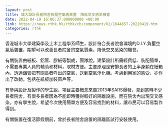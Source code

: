 ```yaml
---
layout: post
title: 城大設計長者院舍負壓空氣盾裝置　降低交叉感染機會
date: 2022-04-19 16:06:37.000000000 +08:00
link: https://news.rthk.hk/rthk/ch/component/k2/1644657-20220419.htm
categories: rthk
---
```


香港城市大學建築學及土木工程學系師生，設計符合長者院舍環境的D.I.Y.負壓空氣盾裝置，期望可以改善長者院舍的空氣質素，降低交叉感染的機會。

有關裝置由紙板、鋁管、膠紙等製成，團隊說，建築設計所需經費低、裝配簡單，不需要專業人員的輔助和材料，取材方便。主要原理是安排長者的上半身躺在紙箱內，透過鋁管把有關長者呼出的空氣，送到空氣淨化機。考慮到用家的感受，亦作出了改動，包括在紙板加裝窗戶等。

有參與設計及製作的學生說，項目主要概念來自2013年SARS爆發，見到當時不少長者院舍，有很多長者因為不能即時獲得較好的隔離設施，而在院舍內出現交叉感染。亦有學生說，希望今次使用簡單方便及容易找到的材料，讓市民可以容易製作得到。

有關裝置在復活節假期前，曾於長者院舍設置的隔離區試行安裝使用。
